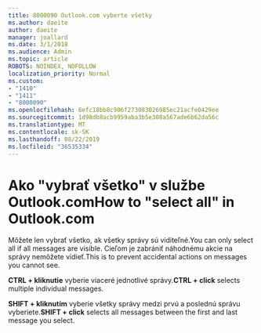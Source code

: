 ```yaml
---
title: 8000090 Outlook.com vyberte všetky
ms.author: daeite
author: daeite
manager: joallard
ms.date: 3/1/2018
ms.audience: Admin
ms.topic: article
ROBOTS: NOINDEX, NOFOLLOW
localization_priority: Normal
ms.custom:
- "1410"
- "1411"
- "8000090"
ms.openlocfilehash: 6efc18bb8c906f273083026985ec21acfe0429ee
ms.sourcegitcommit: 1d98db8acb9959aba3b5e308a567ade6b62da56c
ms.translationtype: MT
ms.contentlocale: sk-SK
ms.lasthandoff: 08/22/2019
ms.locfileid: "36535334"
---
```

# <a name="how-to-select-all-in-outlookcom"></a><span data-ttu-id="8ad54-102">Ako "vybrať všetko" v službe Outlook.com</span><span class="sxs-lookup"><span data-stu-id="8ad54-102">How to "select all" in Outlook.com</span></span>

<span data-ttu-id="8ad54-103">Môžete len vybrať všetko, ak všetky správy sú viditeľné.</span><span class="sxs-lookup"><span data-stu-id="8ad54-103">You can only select all if all messages are visible.</span></span> <span data-ttu-id="8ad54-104">Cieľom je zabrániť náhodnému akcie na správy nemôžete vidieť.</span><span class="sxs-lookup"><span data-stu-id="8ad54-104">This is to prevent accidental actions on messages you cannot see.</span></span>

<span data-ttu-id="8ad54-105">**CTRL + kliknutie** vyberie viaceré jednotlivé správy.</span><span class="sxs-lookup"><span data-stu-id="8ad54-105">**CTRL + click** selects multiple individual messages.</span></span>

<span data-ttu-id="8ad54-106">**SHIFT + kliknutím** vyberie všetky správy medzi prvú a poslednú správu vyberiete.</span><span class="sxs-lookup"><span data-stu-id="8ad54-106">**SHIFT + click** selects all messages between the first and last message you select.</span></span>